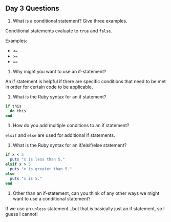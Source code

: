 ## Day 3 Questions

1. What is a conditional statement? Give three examples.

Conditional statements evaluate to `true` and `false`.

Examples:
* `<=`
* `>=`
* `==`

1. Why might you want to use an if-statement?

An if statement is helpful if there are specific conditions that need to be met in order for certain code to be applicable.

1. What is the Ruby syntax for an if statement?

```Ruby
if this
  do this
end
```

1. How do you add multiple conditions to an if statement?

`elsif` and `else` are used for additional if statements.

1. What is the Ruby syntax for an if/elsif/else statement?

```ruby
if x < 5
  puts "x is less than 5."
elsif x > 5
  puts "x is greater than 5."
else
  puts "x is 5."
end
```

1. Other than an if-statement, can you think of any other ways we might want to use a conditional statement?

If we use an `unless` statement...but that is basically just an if statement, so I guess I cannot!
